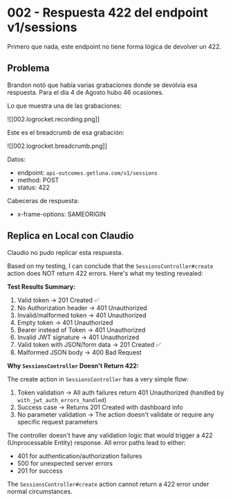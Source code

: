 # 002 - Respuesta 422 del endpoint v1/sessions

Primero que nada, este endpoint no tiene forma lógica de devolver un 422.

## Problema

Brandon notó que había varias grabaciones donde se devolvía esa respuesta. Para el día 4 de Agosto hubo 46 ocasiones.

Lo que muestra una de las grabaciones:

![[002.logrocket.recording.png]]

Este es el breadcrumb de esa grabación:

![[002.logrocket.breadcrumb.png]]

Datos:

- endpoint: `api-outcomes.getluna.com/v1/sessions`
- method: POST
- status: 422

Cabeceras de respuesta:

- x-frame-options: SAMEORIGIN

## Replica en Local con Claudio

Claudio no pudo replicar esta respuesta.

Based on my testing, I can conclude that the `SessionsController#create` action does NOT return 422 errors. Here's what my testing revealed:

**Test Results Summary:**

1. Valid token → 201 Created ✅
2. No Authorization header → 401 Unauthorized
3. Invalid/malformed token → 401 Unauthorized
4. Empty token → 401 Unauthorized
5. Bearer instead of Token → 401 Unauthorized
6. Invalid JWT signature → 401 Unauthorized
7. Valid token with JSON/form data → 201 Created ✅
8. Malformed JSON body → 400 Bad Request

**Why `SessionsController` Doesn't Return 422:**

The create action in `SessionsController` has a very simple flow:

1. Token validation → All auth failures return 401 Unauthorized (handled by `with_jwt_auth_errors_handled`)
2. Success case → Returns 201 Created with dashboard info
3. No parameter validation → The action doesn't validate or require any specific request parameters

The controller doesn't have any validation logic that would trigger a 422 (Unprocessable Entity) response. All error paths lead to either:

- 401 for authentication/authorization failures
- 500 for unexpected server errors
- 201 for success

The `SessionsController#create` action cannot return a 422 error under normal circumstances.